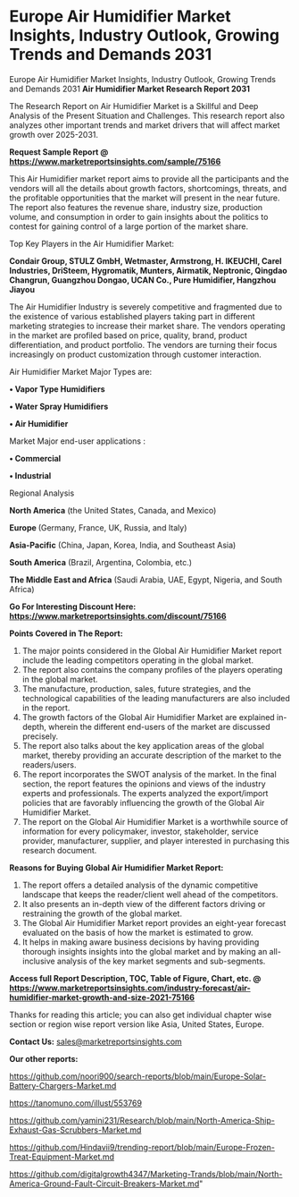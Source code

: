 # Europe Air Humidifier Market Insights, Industry Outlook, Growing Trends and Demands 2031
Europe Air Humidifier Market Insights, Industry Outlook, Growing Trends and Demands 2031
<strong>Air Humidifier Market Research Report 2031</strong>

The Research Report on Air Humidifier Market is a Skillful and Deep Analysis of the Present Situation and Challenges. This research report also analyzes other important trends and market drivers that will affect market growth over 2025-2031.

<strong>Request Sample Report @ <a href=https://www.marketreportsinsights.com/sample/75166>https://www.marketreportsinsights.com/sample/75166</a></strong>

This Air Humidifier market report aims to provide all the participants and the vendors will all the details about growth factors, shortcomings, threats, and the profitable opportunities that the market will present in the near future. The report also features the revenue share, industry size, production volume, and consumption in order to gain insights about the politics to contest for gaining control of a large portion of the market share.

Top Key Players in the Air Humidifier Market:

<strong>Condair Group, STULZ GmbH, Wetmaster, Armstrong, H. IKEUCHI, Carel Industries, DriSteem, Hygromatik, Munters, Airmatik, Neptronic, Qingdao Changrun, Guangzhou Dongao, UCAN Co., Pure Humidifier, Hangzhou Jiayou</strong>

The Air Humidifier Industry is severely competitive and fragmented due to the existence of various established players taking part in different marketing strategies to increase their market share. The vendors operating in the market are profiled based on price, quality, brand, product differentiation, and product portfolio. The vendors are turning their focus increasingly on product customization through customer interaction.

Air Humidifier Market Major Types are:

<strong>• Vapor Type Humidifiers

• Water Spray Humidifiers

• Air Humidifier</strong>

Market Major end-user applications :

<strong>• Commercial

• Industrial</strong>

Regional Analysis

</u><strong><b>North America</b></strong> (the United States, Canada, and Mexico)

<strong><b>Europe </b></strong>(Germany, France, UK, Russia, and Italy)

<strong><b>Asia-Pacific</b></strong> (China, Japan, Korea, India, and Southeast Asia)

<strong><b>South America</b></strong> (Brazil, Argentina, Colombia, etc.)

<strong><b>The Middle East and Africa</b></strong> (Saudi Arabia, UAE, Egypt, Nigeria, and South Africa)

<strong>Go For Interesting Discount Here: <a href=https://www.marketreportsinsights.com/discount/75166>https://www.marketreportsinsights.com/discount/75166</a></strong>

<strong>Points Covered in The Report:</strong>
<ol>
  <li>The major points considered in the Global Air Humidifier Market report include the leading competitors operating in the global market.</li>
  <li>The report also contains the company profiles of the players operating in the global market.</li>
  <li>The manufacture, production, sales, future strategies, and the technological capabilities of the leading manufacturers are also included in the report.</li>
  <li>The growth factors of the Global Air Humidifier Market are explained in-depth, wherein the different end-users of the market are discussed precisely.</li>
  <li>The report also talks about the key application areas of the global market, thereby providing an accurate description of the market to the readers/users.</li>
  <li>The report incorporates the SWOT analysis of the market. In the final section, the report features the opinions and views of the industry experts and professionals. The experts analyzed the export/import policies that are favorably influencing the growth of the Global Air Humidifier Market.</li>
  <li>The report on the Global Air Humidifier Market is a worthwhile source of information for every policymaker, investor, stakeholder, service provider, manufacturer, supplier, and player interested in purchasing this research document.</li>
</ol>
<strong>Reasons for Buying Global Air Humidifier Market Report:</strong>

<ol>
  <li>The report offers a detailed analysis of the dynamic competitive landscape that keeps the reader/client well ahead of the competitors.</li>
  <li>It also presents an in-depth view of the different factors driving or restraining the growth of the global market.</li>
  <li>The Global Air Humidifier Market report provides an eight-year forecast evaluated on the basis of how the market is estimated to grow.</li>
  <li>It helps in making aware business decisions by having providing thorough insights insights into the global market and by making an all-inclusive analysis of the key market segments and sub-segments.</li>
</ol>
<strong>Access full Report Description, TOC, Table of Figure, Chart, etc. @ <a href=https://www.marketreportsinsights.com/industry-forecast/air-humidifier-market-growth-and-size-2021-75166>https://www.marketreportsinsights.com/industry-forecast/air-humidifier-market-growth-and-size-2021-75166</a></strong>


Thanks for reading this article; you can also get individual chapter wise section or region wise report version like Asia, United States, Europe.

<strong>Contact Us:</strong>
sales@marketreportsinsights.com

<strong>Our other reports:</strong>

<a href=https://github.com/noori900/search-reports/blob/main/Europe-Solar-Battery-Chargers-Market.md>https://github.com/noori900/search-reports/blob/main/Europe-Solar-Battery-Chargers-Market.md</a>

<a href=https://tanomuno.com/illust/553769>https://tanomuno.com/illust/553769</a>

<a href=https://github.com/yamini231/Research/blob/main/North-America-Ship-Exhaust-Gas-Scrubbers-Market.md>https://github.com/yamini231/Research/blob/main/North-America-Ship-Exhaust-Gas-Scrubbers-Market.md</a>

<a href=https://github.com/Hindavii9/trending-report/blob/main/Europe-Frozen-Treat-Equipment-Market.md>https://github.com/Hindavii9/trending-report/blob/main/Europe-Frozen-Treat-Equipment-Market.md</a>

<a href=https://github.com/digitalgrowth4347/Marketing-Trands/blob/main/North-America-Ground-Fault-Circuit-Breakers-Market.md>https://github.com/digitalgrowth4347/Marketing-Trands/blob/main/North-America-Ground-Fault-Circuit-Breakers-Market.md</a>"
